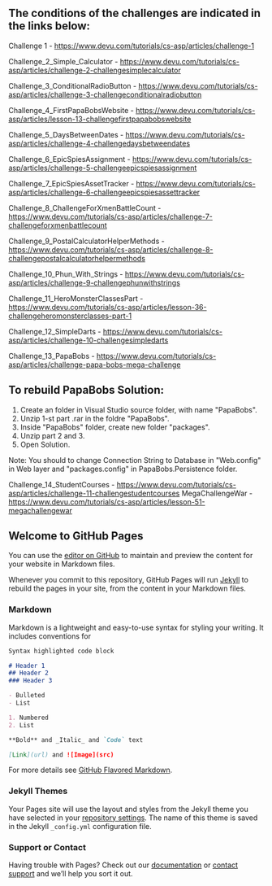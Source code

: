 ## The conditions of the challenges are indicated in the links below:

Challenge 1                               - https://www.devu.com/tutorials/cs-asp/articles/challenge-1 

Challenge_2_Simple_Calculator             - https://www.devu.com/tutorials/cs-asp/articles/challenge-2-challengesimplecalculator

Challenge_3_ConditionalRadioButton        - https://www.devu.com/tutorials/cs-asp/articles/challenge-3-challengeconditionalradiobutton

Challenge_4_FirstPapaBobsWebsite          - https://www.devu.com/tutorials/cs-asp/articles/lesson-13-challengefirstpapabobswebsite

Challenge_5_DaysBetweenDates              - https://www.devu.com/tutorials/cs-asp/articles/challenge-4-challengedaysbetweendates

Challenge_6_EpicSpiesAssignment           - https://www.devu.com/tutorials/cs-asp/articles/challenge-5-challengeepicspiesassignment

Challenge_7_EpicSpiesAssetTracker         - https://www.devu.com/tutorials/cs-asp/articles/challenge-6-challengeepicspiesassettracker

Challenge_8_ChallengeForXmenBattleCount   - https://www.devu.com/tutorials/cs-asp/articles/challenge-7-challengeforxmenbattlecount

Challenge_9_PostalCalculatorHelperMethods - https://www.devu.com/tutorials/cs-asp/articles/challenge-8-challengepostalcalculatorhelpermethods

Challenge_10_Phun_With_Strings            - https://www.devu.com/tutorials/cs-asp/articles/challenge-9-challengephunwithstrings

Challenge_11_HeroMonsterClassesPart       - https://www.devu.com/tutorials/cs-asp/articles/lesson-36-challengeheromonsterclasses-part-1

Challenge_12_SimpleDarts                  - https://www.devu.com/tutorials/cs-asp/articles/challenge-10-challengesimpledarts

Challenge_13_PapaBobs                     - https://www.devu.com/tutorials/cs-asp/articles/challenge-papa-bobs-mega-challenge

## To rebuild PapaBobs Solution:
1. Create an folder in Visual Studio source folder, with name "PapaBobs". 
2. Unzip 1-st part .rar in the foldre "PapaBobs".
3. Inside "PapaBobs" folder, create new folder "packages".
4. Unzip part 2 and 3.
5. Open Solution.

Note: You should to change Connection String to Database in "Web.config" in Web layer and "packages.config"
in PapaBobs.Persistence folder.

Challenge_14_StudentCourses               - https://www.devu.com/tutorials/cs-asp/articles/challenge-11-challengestudentcourses
MegaChallengeWar                          - https://www.devu.com/tutorials/cs-asp/articles/lesson-51-megachallengewar
















## Welcome to GitHub Pages

You can use the [editor on GitHub](https://github.com/IoanZ1994/CS-Fundamentals-via-ASP.NET-Web-Apps/edit/master/README.md) to maintain and preview the content for your website in Markdown files.

Whenever you commit to this repository, GitHub Pages will run [Jekyll](https://jekyllrb.com/) to rebuild the pages in your site, from the content in your Markdown files.

### Markdown

Markdown is a lightweight and easy-to-use syntax for styling your writing. It includes conventions for

```markdown
Syntax highlighted code block

# Header 1
## Header 2
### Header 3

- Bulleted
- List

1. Numbered
2. List

**Bold** and _Italic_ and `Code` text

[Link](url) and ![Image](src)
```

For more details see [GitHub Flavored Markdown](https://guides.github.com/features/mastering-markdown/).

### Jekyll Themes

Your Pages site will use the layout and styles from the Jekyll theme you have selected in your [repository settings](https://github.com/IoanZ1994/CS-Fundamentals-via-ASP.NET-Web-Apps/settings). The name of this theme is saved in the Jekyll `_config.yml` configuration file.

### Support or Contact

Having trouble with Pages? Check out our [documentation](https://help.github.com/categories/github-pages-basics/) or [contact support](https://github.com/contact) and we’ll help you sort it out.
